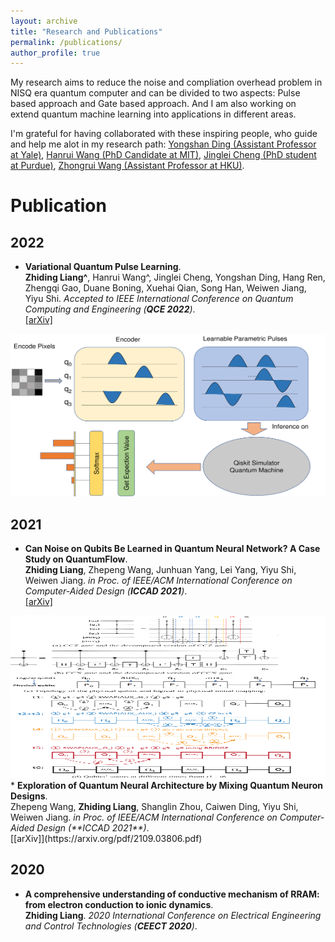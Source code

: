 ```yaml
---
layout: archive
title: "Research and Publications"
permalink: /publications/
author_profile: true
---
```

My research aims to reduce the noise and compliation overhead problem in NISQ era quantum computer and can be divided to two aspects: Pulse based approach and Gate based approach. And I am also working on extend quantum machine learning into applications in different areas.

I'm grateful for having collaborated with these inspiring people, who guide and help me alot in my research path: [Yongshan Ding (Assistant Professor at Yale)](https://www.yongshanding.com/), [Hanrui Wang (PhD Candidate at MIT)](https://hanruiwang.me/), [Jinglei Cheng (PhD student at Purdue)](https://www.linkedin.com/in/jinglei-cheng-b7235a12b/), [Zhongrui Wang (Assistant Professor at HKU)](https://www.eee.hku.hk/~zrwang/).

# Publication
## 2022
* <b>Variational Quantum Pulse Learning</b>. <br>
<b>Zhiding Liang^</b>, Hanrui Wang^, Jinglei Cheng, Yongshan Ding, Hang Ren, Zhengqi Gao, Duane Boning, Xuehai Qian, Song Han, Weiwen Jiang, Yiyu Shi. <i>Accepted to IEEE International Conference on Quantum Computing and Engineering (**QCE 2022**)</i>.<br>[[arXiv]](https://arxiv.org/pdf/2203.17267.pdf)
<img src="../images/VQP.png" height="260" width="650">


## 2021
* <b>Can Noise on Qubits Be Learned in Quantum Neural Network? A Case Study on QuantumFlow</b>. <br>
<b>Zhiding Liang</b>, Zhepeng Wang, Junhuan Yang, Lei Yang, Yiyu Shi, Weiwen Jiang. <i>in Proc. of IEEE/ACM International Conference on Computer-Aided Design (**ICCAD 2021**)</i>.<br>[[arXiv]](https://arxiv.org/pdf/2109.03430.pdf)
<img src="../images/mappingr.png" height="260" width="650">
* <b>Exploration of Quantum Neural Architecture by Mixing Quantum Neuron Designs</b>. <br>
Zhepeng Wang, <b>Zhiding Liang</b>, Shanglin Zhou, Caiwen Ding, Yiyu Shi, Weiwen Jiang. <i>in Proc. of IEEE/ACM International Conference on Computer-Aided Design (**ICCAD 2021**)</i>.<br>
[[arXiv]](https://arxiv.org/pdf/2109.03806.pdf)

## 2020
* <b>A comprehensive understanding of conductive mechanism of RRAM: from electron conduction to ionic dynamics</b>. <br>
<b>Zhiding Liang</b>. <i>2020 International Conference on Electrical Engineering and Control Technologies (**CEECT 2020**)</i>.<br>